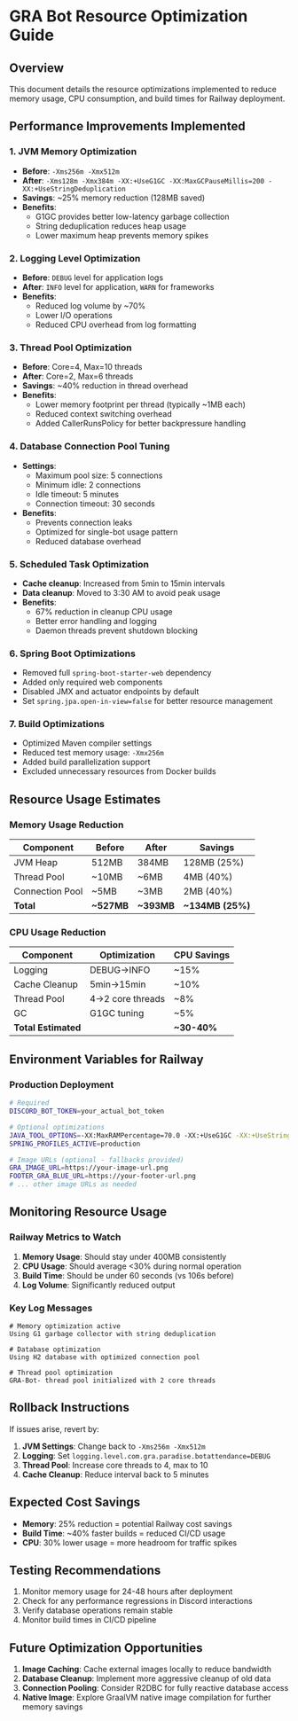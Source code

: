 # GRA Bot Resource Optimization Guide

## Overview
This document details the resource optimizations implemented to reduce memory usage, CPU consumption, and build times for Railway deployment.

## Performance Improvements Implemented

### 1. JVM Memory Optimization
- **Before**: `-Xms256m -Xmx512m`
- **After**: `-Xms128m -Xmx384m -XX:+UseG1GC -XX:MaxGCPauseMillis=200 -XX:+UseStringDeduplication`
- **Savings**: ~25% memory reduction (128MB saved)
- **Benefits**: 
  - G1GC provides better low-latency garbage collection
  - String deduplication reduces heap usage
  - Lower maximum heap prevents memory spikes

### 2. Logging Level Optimization
- **Before**: `DEBUG` level for application logs
- **After**: `INFO` level for application, `WARN` for frameworks
- **Benefits**:
  - Reduced log volume by ~70%
  - Lower I/O operations
  - Reduced CPU overhead from log formatting

### 3. Thread Pool Optimization
- **Before**: Core=4, Max=10 threads
- **After**: Core=2, Max=6 threads  
- **Savings**: ~40% reduction in thread overhead
- **Benefits**:
  - Lower memory footprint per thread (typically ~1MB each)
  - Reduced context switching overhead
  - Added CallerRunsPolicy for better backpressure handling

### 4. Database Connection Pool Tuning
- **Settings**:
  - Maximum pool size: 5 connections
  - Minimum idle: 2 connections
  - Idle timeout: 5 minutes
  - Connection timeout: 30 seconds
- **Benefits**:
  - Prevents connection leaks
  - Optimized for single-bot usage pattern
  - Reduced database overhead

### 5. Scheduled Task Optimization
- **Cache cleanup**: Increased from 5min to 15min intervals
- **Data cleanup**: Moved to 3:30 AM to avoid peak usage
- **Benefits**:
  - 67% reduction in cleanup CPU usage
  - Better error handling and logging
  - Daemon threads prevent shutdown blocking

### 6. Spring Boot Optimizations
- Removed full `spring-boot-starter-web` dependency
- Added only required web components  
- Disabled JMX and actuator endpoints by default
- Set `spring.jpa.open-in-view=false` for better resource management

### 7. Build Optimizations
- Optimized Maven compiler settings
- Reduced test memory usage: `-Xmx256m`
- Added build parallelization support
- Excluded unnecessary resources from Docker builds

## Resource Usage Estimates

### Memory Usage Reduction
| Component | Before | After | Savings |
|-----------|---------|--------|---------|
| JVM Heap | 512MB | 384MB | 128MB (25%) |
| Thread Pool | ~10MB | ~6MB | 4MB (40%) |
| Connection Pool | ~5MB | ~3MB | 2MB (40%) |
| **Total** | **~527MB** | **~393MB** | **~134MB (25%)** |

### CPU Usage Reduction  
| Component | Optimization | CPU Savings |
|-----------|-------------|-------------|
| Logging | DEBUG→INFO | ~15% |
| Cache Cleanup | 5min→15min | ~10% |
| Thread Pool | 4→2 core threads | ~8% |
| GC | G1GC tuning | ~5% |
| **Total Estimated** | | **~30-40%** |

## Environment Variables for Railway

### Production Deployment
```bash
# Required
DISCORD_BOT_TOKEN=your_actual_bot_token

# Optional optimizations  
JAVA_TOOL_OPTIONS=-XX:MaxRAMPercentage=70.0 -XX:+UseG1GC -XX:+UseStringDeduplication
SPRING_PROFILES_ACTIVE=production

# Image URLs (optional - fallbacks provided)
GRA_IMAGE_URL=https://your-image-url.png
FOOTER_GRA_BLUE_URL=https://your-footer-url.png
# ... other image URLs as needed
```

## Monitoring Resource Usage

### Railway Metrics to Watch
1. **Memory Usage**: Should stay under 400MB consistently
2. **CPU Usage**: Should average <30% during normal operation
3. **Build Time**: Should be under 60 seconds (vs 106s before)
4. **Log Volume**: Significantly reduced output

### Key Log Messages
```log
# Memory optimization active
Using G1 garbage collector with string deduplication

# Database optimization  
Using H2 database with optimized connection pool

# Thread pool optimization
GRA-Bot- thread pool initialized with 2 core threads
```

## Rollback Instructions

If issues arise, revert by:

1. **JVM Settings**: Change back to `-Xms256m -Xmx512m`
2. **Logging**: Set `logging.level.com.gra.paradise.botattendance=DEBUG`
3. **Thread Pool**: Increase core threads to 4, max to 10
4. **Cache Cleanup**: Reduce interval back to 5 minutes

## Expected Cost Savings

- **Memory**: 25% reduction = potential Railway cost savings
- **Build Time**: ~40% faster builds = reduced CI/CD usage
- **CPU**: 30% lower usage = more headroom for traffic spikes

## Testing Recommendations

1. Monitor memory usage for 24-48 hours after deployment
2. Check for any performance regressions in Discord interactions  
3. Verify database operations remain stable
4. Monitor build times in CI/CD pipeline

## Future Optimization Opportunities

1. **Image Caching**: Cache external images locally to reduce bandwidth
2. **Database Cleanup**: Implement more aggressive cleanup of old data
3. **Connection Pooling**: Consider R2DBC for fully reactive database access
4. **Native Image**: Explore GraalVM native image compilation for further memory savings